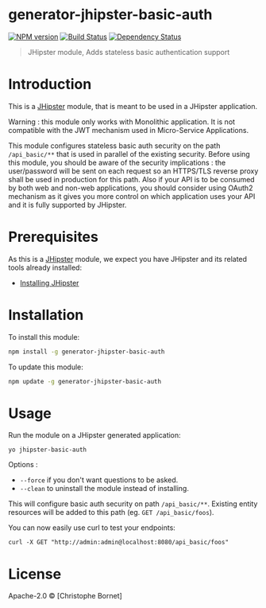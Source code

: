 # generator-jhipster-basic-auth
[![NPM version][npm-image]][npm-url] [![Build Status][travis-image]][travis-url] [![Dependency Status][daviddm-image]][daviddm-url]
> JHipster module, Adds stateless basic authentication support

# Introduction

This is a [JHipster](http://jhipster.github.io/) module, that is meant to be used in a JHipster application.

Warning : this module only works with Monolithic application. It is not compatible with the JWT mechanism used in Micro-Service Applications.

This module configures stateless basic auth security on the path ```/api_basic/**``` that is used in parallel of the existing security.
Before using this module, you should be aware of the security implications : the user/password will be sent on each request so an HTTPS/TLS reverse proxy shall be used in production for this path.
Also if your API is to be consumed by both web and non-web applications, you should consider using OAuth2 mechanism as it gives you more control on which application uses your API and it is fully supported by JHipster.

# Prerequisites

As this is a [JHipster](http://jhipster.github.io/) module, we expect you have JHipster and its related tools already installed:

- [Installing JHipster](https://jhipster.github.io/installation.html)

# Installation

To install this module:

```bash
npm install -g generator-jhipster-basic-auth
```

To update this module:
```bash
npm update -g generator-jhipster-basic-auth
```

# Usage

Run the module on a JHipster generated application:
```
yo jhipster-basic-auth
```
Options :
* ```--force``` if you don't want questions to be asked.
* ```--clean``` to uninstall the module instead of installing.

This will configure basic auth security on path ```/api_basic/**```. Existing entity resources will be added to this path (eg. ```GET /api_basic/foos```).

You can now easily use curl to test your endpoints:
```
curl -X GET "http://admin:admin@localhost:8080/api_basic/foos"
```

# License

Apache-2.0 © [Christophe Bornet]

[npm-image]: https://img.shields.io/npm/v/generator-jhipster-basic-auth.svg
[npm-url]: https://npmjs.org/package/generator-jhipster-basic-auth
[travis-image]: https://travis-ci.org/cbornet/generator-jhipster-basic-auth.svg?branch=master
[travis-url]: https://travis-ci.org/cbornet/generator-jhipster-basic-auth
[daviddm-image]: https://david-dm.org/cbornet/generator-jhipster-basic-auth.svg?theme=shields.io
[daviddm-url]: https://david-dm.org/cbornet/generator-jhipster-module
